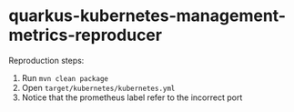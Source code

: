 # quarkus-kubernetes-management-metrics-reproducer

Reproduction steps:
1. Run `mvn clean package`
2. Open `target/kubernetes/kubernetes.yml`
3. Notice that the prometheus label refer to the incorrect port 
